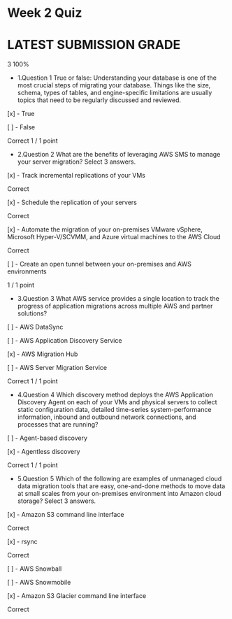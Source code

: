# Week 2 Quiz
# LATEST SUBMISSION GRADE
3 100%
- 1.Question 1
True or false: Understanding your database is one of the most crucial steps of migrating your database. Things like the size, schema, types of tables, and engine-specific limitations are usually topics that need to be regularly discussed and reviewed. 


[x] - T​rue


[ ] - F​alse

Correct
1 / 1 point

- 2.Question 2
What are the benefits of leveraging AWS SMS to manage your server migration? Select 3 answers.


[x] - Track incremental replications of your VMs

Correct

[x] - Schedule the replication of your servers

Correct

[x] - Automate the migration of your on-premises VMware vSphere, Microsoft Hyper-V/SCVMM, and Azure virtual machines to the AWS Cloud

Correct

[ ] - Create an open tunnel between your on-premises and AWS environments

1 / 1 point

- 3.Question 3
What AWS service provides a single location to track the progress of application migrations across multiple AWS and partner solutions?


[ ] - AWS DataSync


[ ] - AWS Application Discovery Service


[x] - AWS Migration Hub


[ ] - AWS Server Migration Service

Correct
1 / 1 point

- 4.Question 4
Which discovery method deploys the AWS Application Discovery Agent on each of your VMs and physical servers to collect static configuration data, detailed time-series system-performance information, inbound and outbound network connections, and processes that are running?


[ ] - Agent-based discovery


[x] - Agentless discovery

Correct
1 / 1 point

- 5.Question 5
Which of the following are examples of unmanaged cloud data migration tools that are easy, one-and-done methods to move data at small scales from your on-premises environment into Amazon cloud storage? Select 3 answers.


[x] - Amazon S3 command line interface

Correct

[x] - rsync

Correct

[ ] - AWS Snowball


[ ] - AWS Snowmobile


[x] - Amazon S3 Glacier command line interface

Correct
